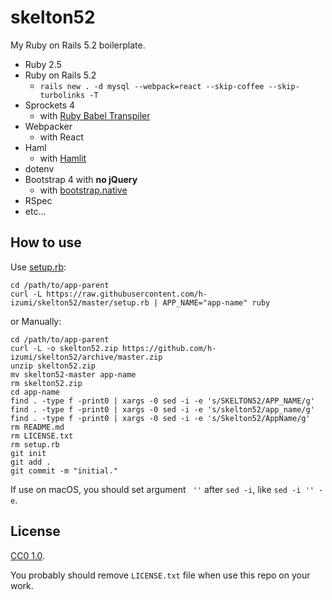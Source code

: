 # skelton52

My Ruby on Rails 5.2 boilerplate.

* Ruby 2.5
* Ruby on Rails 5.2
  * `rails new . -d mysql --webpack=react --skip-coffee --skip-turbolinks -T`
* Sprockets 4
  * with [Ruby Babel Transpiler](https://github.com/babel/ruby-babel-transpiler)
* Webpacker
  * with React
* Haml
  * with [Hamlit](https://github.com/k0kubun/hamlit)
* dotenv
* Bootstrap 4 with **no jQuery**
  * with [bootstrap.native](https://thednp.github.io/bootstrap.native/)
* RSpec
* etc...

## How to use

Use [setup.rb](https://raw.githubusercontent.com/h-izumi/skelton52/master/setup.rb):

```shell
cd /path/to/app-parent
curl -L https://raw.githubusercontent.com/h-izumi/skelton52/master/setup.rb | APP_NAME="app-name" ruby
```

or Manually:

```shell
cd /path/to/app-parent
curl -L -o skelton52.zip https://github.com/h-izumi/skelton52/archive/master.zip
unzip skelton52.zip
mv skelton52-master app-name
rm skelton52.zip
cd app-name
find . -type f -print0 | xargs -0 sed -i -e 's/SKELTON52/APP_NAME/g'
find . -type f -print0 | xargs -0 sed -i -e 's/skelton52/app_name/g'
find . -type f -print0 | xargs -0 sed -i -e 's/Skelton52/AppName/g'
rm README.md
rm LICENSE.txt
rm setup.rb
git init
git add .
git commit -m "initial."
```

If use on macOS, you should set argument ` ''` after `sed -i`, like `sed -i '' -e`.

## License

[CC0 1.0](https://creativecommons.org/publicdomain/zero/1.0/deed).

You probably should remove `LICENSE.txt` file when use this repo on your work.
